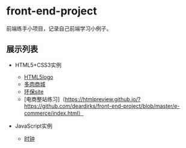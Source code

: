 # front-end-project
前端练手小项目，记录自己前端学习小例子。

## 展示列表

- HTML5+CSS3实例
	- [HTML5logo](https://htmlpreview.github.io/?https://github.com/deardirks/front-end-project/blob/master/HTML5logo/index.html)
	- [多肉商城](https://htmlpreview.github.io/?https://github.com/deardirks/front-end-project/blob/master/Plant_fleshiness/index.html)
	- [环保site](https://htmlpreview.github.io/?https://github.com/deardirks/front-end-project/blob/master/Envirement/index0701.html)
	- [电商整站练习]（https://htmlpreview.github.io/?https://github.com/deardirks/front-end-project/blob/master/e-commerce/index.html）

- JavaScript实例	
	- [时钟](https://htmlpreview.github.io/?https://github.com/deardirks/front-end-project/blob/master/Clock/index.html)